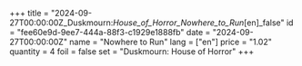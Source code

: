 +++
title = "2024-09-27T00:00:00Z_Duskmourn:_House_of_Horror_Nowhere_to_Run_[en]_false"
id = "fee60e9d-9ee7-444a-88f3-c1929e1888fb"
date = "2024-09-27T00:00:00Z"
name = "Nowhere to Run"
lang = ["en"]
price = "1.02"
quantity = 4
foil = false
set = "Duskmourn: House of Horror"
+++
